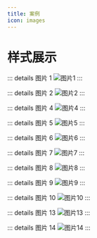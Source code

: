 ```yaml
---
title: 案例
icon: images
---
```


# 样式展示

::: details 图片 1
![图片1](/assets/cases/x/1.jpg)
:::

::: details 图片 2
![图片2](/assets/cases/x/2.jpg)
:::

::: details 图片 4
![图片4](/assets/cases/x/4.jpg)
:::

::: details 图片 5
![图片5](/assets/cases/x/5.jpg)
:::

::: details 图片 6
![图片6](/assets/cases/x/6.jpg)
:::

::: details 图片 7
![图片7](/assets/cases/x/7.jpg)
:::

::: details 图片 8
![图片8](/assets/cases/x/8.jpg)
:::

::: details 图片 9
![图片9](/assets/cases/x/9.jpg)
:::

::: details 图片 10
![图片10](/assets/cases/x/10.jpg)
:::

::: details 图片 13
![图片13](/assets/cases/x/13.jpg)
:::

::: details 图片 14
![图片14](/assets/cases/x/14.jpg)
:::